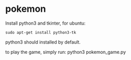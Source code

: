 # pokemon

Install python3 and tkinter, for ubuntu:
```
sudo apt-get install python3-tk
```
python3 should installed by default.

to play the game, simply run:
python3 pokemon_game.py
